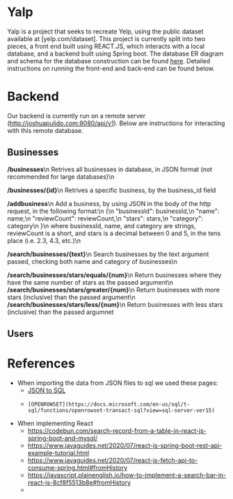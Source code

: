 # Yalp

Yalp is a project that seeks to recreate Yelp, using the public dataset available at [yelp.com/dataset]. This project is currently split into two pieces, a front end built using REACT.JS, which interacts with a local database, and a backend built using Spring boot. The database ER diagram and schema for the database construction can be found [here](https://docs.google.com/document/d/149_Xzw38OxuVXO0Zw7oQ7iNSDs5ZToJ21riY9bWRQAk/edit?usp=sharing). Detailed instructions on running the front-end and back-end can be found below.
# Backend

Our backend is currently run on a remote server (http://joshuapulido.com:8080/api/v1). Below are instructions for interacting with this remote database.

## Businesses
__/businesses__\n
Retrives all businesses in database, in JSON format (not recommended for large databases)\n

__/businesses/{id}__\n
Retrives a specific business, by the business_id field

__/addbusiness__\n
Add a business, by using JSON in the body of the http request, in the following format:\n
{\n
  "businessId": businessId,\n
  "name": name,\n
  "reviewCount": reviewCount,\n
  "stars": stars,\n
  "category": category\n
}\n
where businessId, name, and category are strings, reviewCount is a short, and stars is a decimal between 0 and 5, in the tens place (i.e. 2.3, 4.3, etc.)\n

__/search/businesses/{text}__\n
Search businesses by the text argument passed, checking both name and category of businesses\n

__/search/businesses/stars/equals/{num}__\n
Return  businesses where they have the same number of stars as the passed argument\n
__/search/businesses/stars/greater/{num}__\n
Return businesses with more stars (inclusive) than the passed argument\n
__/search/businesses/stars/less/{num}__\n
Return businesses with less stars (inclusive) than the passed argumnet

## Users




# References
* When importing the data from JSON files to sql we used these pages:
  - [JSON to SQL](https://docs.microsoft.com/en-us/sql/relational-databases/json/import-json-documents-into-sql-server?view=sql-server-ver15)
  -     [OPENROWSET](https://docs.microsoft.com/en-us/sql/t-sql/functions/openrowset-transact-sql?view=sql-server-ver15)
* When implementing React
  - https://codebun.com/search-record-from-a-table-in-react-js-spring-boot-and-mysql/
  - https://www.javaguides.net/2020/07/react-js-spring-boot-rest-api-example-tutorial.html
  - https://www.javaguides.net/2020/07/react-js-fetch-api-to-consume-spring.html#fromHistory
  - https://javascript.plainenglish.io/how-to-implement-a-search-bar-in-react-js-8cf8f5513b8e#fromHistory
  - 

